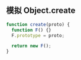 ## 模拟 Object.create 

```js
function create(proto) {
  function F() {}
  F.prototype = proto;

  return new F();
}
```